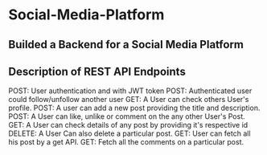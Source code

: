 # Social-Media-Platform

## Builded a Backend for a Social Media Platform
## Description of REST API Endpoints

POST: User authentication and with JWT token
POST: Authenticated user could follow/unfollow another user
GET:  A User can check others User's profile. 
POST: A user can add a new post providing the title and description.
POST: A User can like, unlike or comment on the any other User's Post. 
GET:  A User can check details of any post by providing it's respective id
DELETE: A User Can also delete a particular post.
GET: User can fetch all his post by a get API.
GET: Fetch all the comments on a particular post.

